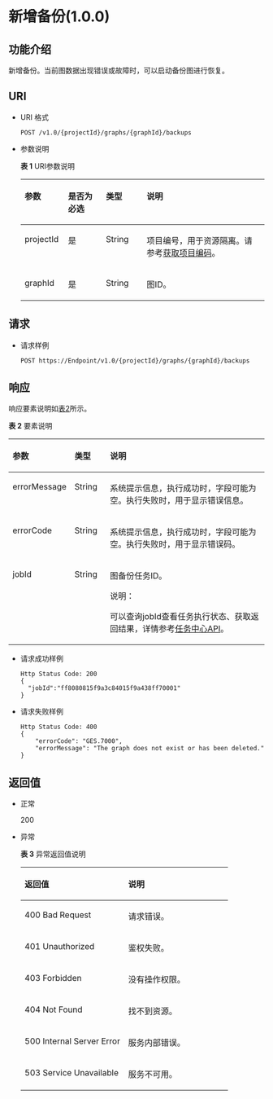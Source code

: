# 新增备份\(1.0.0\)<a name="ges_03_0034"></a>

## 功能介绍<a name="section63182654"></a>

新增备份。当前图数据出现错误或故障时，可以启动备份图进行恢复。

## URI<a name="section31772980"></a>

-   URI 格式

    ```
    POST /v1.0/{projectId}/graphs/{graphId}/backups
    ```

-   参数说明

    **表 1**  URI参数说明

    <a name="table5561101917242"></a>
    <table><thead align="left"><tr id="row2155114317242"><th class="cellrowborder" valign="top" width="17.79%" id="mcps1.2.5.1.1"><p id="p20301923172416"><a name="p20301923172416"></a><a name="p20301923172416"></a>参数</p>
    </th>
    <th class="cellrowborder" valign="top" width="15.540000000000001%" id="mcps1.2.5.1.2"><p id="p33843103172416"><a name="p33843103172416"></a><a name="p33843103172416"></a>是否为必选</p>
    </th>
    <th class="cellrowborder" valign="top" width="16.72%" id="mcps1.2.5.1.3"><p id="p56936790172416"><a name="p56936790172416"></a><a name="p56936790172416"></a>类型</p>
    </th>
    <th class="cellrowborder" valign="top" width="49.95%" id="mcps1.2.5.1.4"><p id="p48477298172416"><a name="p48477298172416"></a><a name="p48477298172416"></a>说明</p>
    </th>
    </tr>
    </thead>
    <tbody><tr id="row1166527517242"><td class="cellrowborder" valign="top" width="17.79%" headers="mcps1.2.5.1.1 "><p id="p30651640172416"><a name="p30651640172416"></a><a name="p30651640172416"></a>projectId</p>
    </td>
    <td class="cellrowborder" valign="top" width="15.540000000000001%" headers="mcps1.2.5.1.2 "><p id="p66863794172416"><a name="p66863794172416"></a><a name="p66863794172416"></a>是</p>
    </td>
    <td class="cellrowborder" valign="top" width="16.72%" headers="mcps1.2.5.1.3 "><p id="p47258224172416"><a name="p47258224172416"></a><a name="p47258224172416"></a>String</p>
    </td>
    <td class="cellrowborder" valign="top" width="49.95%" headers="mcps1.2.5.1.4 "><p id="p2710939172416"><a name="p2710939172416"></a><a name="p2710939172416"></a>项目编号，用于资源隔离。请参考<a href="获取项目编码.md">获取项目编码</a>。</p>
    </td>
    </tr>
    <tr id="row1957876717242"><td class="cellrowborder" valign="top" width="17.79%" headers="mcps1.2.5.1.1 "><p id="p30117613172416"><a name="p30117613172416"></a><a name="p30117613172416"></a>graphId</p>
    </td>
    <td class="cellrowborder" valign="top" width="15.540000000000001%" headers="mcps1.2.5.1.2 "><p id="p23607558172416"><a name="p23607558172416"></a><a name="p23607558172416"></a>是</p>
    </td>
    <td class="cellrowborder" valign="top" width="16.72%" headers="mcps1.2.5.1.3 "><p id="p33164007172416"><a name="p33164007172416"></a><a name="p33164007172416"></a>String</p>
    </td>
    <td class="cellrowborder" valign="top" width="49.95%" headers="mcps1.2.5.1.4 "><p id="p1930041172416"><a name="p1930041172416"></a><a name="p1930041172416"></a>图ID。</p>
    </td>
    </tr>
    </tbody>
    </table>


## 请求<a name="section17521365"></a>

-   请求样例

    ```
    POST https://Endpoint/v1.0/{projectId}/graphs/{graphId}/backups
    ```


## 响应<a name="section23474564"></a>

响应要素说明如[表2](#table66049159172442)所示。

**表 2**  要素说明

<a name="table66049159172442"></a>
<table><thead align="left"><tr id="row64965276172442"><th class="cellrowborder" valign="top" width="19%" id="mcps1.2.4.1.1"><p id="p9100313172452"><a name="p9100313172452"></a><a name="p9100313172452"></a>参数</p>
</th>
<th class="cellrowborder" valign="top" width="14.000000000000002%" id="mcps1.2.4.1.2"><p id="p66036768172452"><a name="p66036768172452"></a><a name="p66036768172452"></a>类型</p>
</th>
<th class="cellrowborder" valign="top" width="67%" id="mcps1.2.4.1.3"><p id="p47378020172452"><a name="p47378020172452"></a><a name="p47378020172452"></a>说明</p>
</th>
</tr>
</thead>
<tbody><tr id="row9960057172442"><td class="cellrowborder" valign="top" width="19%" headers="mcps1.2.4.1.1 "><p id="p66043329172452"><a name="p66043329172452"></a><a name="p66043329172452"></a>errorMessage</p>
</td>
<td class="cellrowborder" valign="top" width="14.000000000000002%" headers="mcps1.2.4.1.2 "><p id="p47909418172452"><a name="p47909418172452"></a><a name="p47909418172452"></a>String</p>
</td>
<td class="cellrowborder" valign="top" width="67%" headers="mcps1.2.4.1.3 "><p id="p55457648172452"><a name="p55457648172452"></a><a name="p55457648172452"></a>系统提示信息，执行成功时，字段可能为空。执行失败时，用于显示错误信息。</p>
</td>
</tr>
<tr id="row8453571172442"><td class="cellrowborder" valign="top" width="19%" headers="mcps1.2.4.1.1 "><p id="p29089356172452"><a name="p29089356172452"></a><a name="p29089356172452"></a>errorCode</p>
</td>
<td class="cellrowborder" valign="top" width="14.000000000000002%" headers="mcps1.2.4.1.2 "><p id="p7427640172452"><a name="p7427640172452"></a><a name="p7427640172452"></a>String</p>
</td>
<td class="cellrowborder" valign="top" width="67%" headers="mcps1.2.4.1.3 "><p id="p64767964172452"><a name="p64767964172452"></a><a name="p64767964172452"></a>系统提示信息，执行成功时，字段可能为空。执行失败时，用于显示错误码。</p>
</td>
</tr>
<tr id="row11867454172442"><td class="cellrowborder" valign="top" width="19%" headers="mcps1.2.4.1.1 "><p id="p38314991172452"><a name="p38314991172452"></a><a name="p38314991172452"></a>jobId</p>
</td>
<td class="cellrowborder" valign="top" width="14.000000000000002%" headers="mcps1.2.4.1.2 "><p id="p16506600172452"><a name="p16506600172452"></a><a name="p16506600172452"></a>String</p>
</td>
<td class="cellrowborder" valign="top" width="67%" headers="mcps1.2.4.1.3 "><p id="p61966229172452"><a name="p61966229172452"></a><a name="p61966229172452"></a>图备份任务ID。</p>
<div class="note" id="note9729320320"><a name="note9729320320"></a><a name="note9729320320"></a><span class="notetitle"> 说明： </span><div class="notebody"><p id="p1872133312"><a name="p1872133312"></a><a name="p1872133312"></a>可以查询jobId查看任务执行状态、获取返回结果，详情参考<a href="任务中心API.md">任务中心API</a>。</p>
</div></div>
</td>
</tr>
</tbody>
</table>

-   请求成功样例

    ```
    Http Status Code: 200
    { 
      "jobId":"ff8080815f9a3c84015f9a438ff70001"
    }
    ```

-   请求失败样例

    ```
    Http Status Code: 400
    {
        "errorCode": "GES.7000",
        "errorMessage": "The graph does not exist or has been deleted."
    }
    ```


## 返回值<a name="section9944489"></a>

-   正常

    200

-   异常

    **表 3**  异常返回值说明

    <a name="table21182911172628"></a>
    <table><thead align="left"><tr id="row22686601172628"><th class="cellrowborder" valign="top" width="50%" id="mcps1.2.3.1.1"><p id="p29113043172638"><a name="p29113043172638"></a><a name="p29113043172638"></a>返回值</p>
    </th>
    <th class="cellrowborder" valign="top" width="50%" id="mcps1.2.3.1.2"><p id="p9346244172638"><a name="p9346244172638"></a><a name="p9346244172638"></a>说明</p>
    </th>
    </tr>
    </thead>
    <tbody><tr id="row13233353172628"><td class="cellrowborder" valign="top" width="50%" headers="mcps1.2.3.1.1 "><p id="p50316832172638"><a name="p50316832172638"></a><a name="p50316832172638"></a>400 Bad Request</p>
    </td>
    <td class="cellrowborder" valign="top" width="50%" headers="mcps1.2.3.1.2 "><p id="p49131611172638"><a name="p49131611172638"></a><a name="p49131611172638"></a>请求错误。</p>
    </td>
    </tr>
    <tr id="row657300172628"><td class="cellrowborder" valign="top" width="50%" headers="mcps1.2.3.1.1 "><p id="p47920375172638"><a name="p47920375172638"></a><a name="p47920375172638"></a>401 Unauthorized</p>
    </td>
    <td class="cellrowborder" valign="top" width="50%" headers="mcps1.2.3.1.2 "><p id="p56345162172638"><a name="p56345162172638"></a><a name="p56345162172638"></a>鉴权失败。</p>
    </td>
    </tr>
    <tr id="row23989959172628"><td class="cellrowborder" valign="top" width="50%" headers="mcps1.2.3.1.1 "><p id="p4998764172638"><a name="p4998764172638"></a><a name="p4998764172638"></a>403 Forbidden</p>
    </td>
    <td class="cellrowborder" valign="top" width="50%" headers="mcps1.2.3.1.2 "><p id="p2246721172638"><a name="p2246721172638"></a><a name="p2246721172638"></a>没有操作权限。</p>
    </td>
    </tr>
    <tr id="row49197943172628"><td class="cellrowborder" valign="top" width="50%" headers="mcps1.2.3.1.1 "><p id="p27247364172638"><a name="p27247364172638"></a><a name="p27247364172638"></a>404 Not Found</p>
    </td>
    <td class="cellrowborder" valign="top" width="50%" headers="mcps1.2.3.1.2 "><p id="p59552853172638"><a name="p59552853172638"></a><a name="p59552853172638"></a>找不到资源。</p>
    </td>
    </tr>
    <tr id="row13744769172628"><td class="cellrowborder" valign="top" width="50%" headers="mcps1.2.3.1.1 "><p id="p61704332172638"><a name="p61704332172638"></a><a name="p61704332172638"></a>500 Internal Server Error</p>
    </td>
    <td class="cellrowborder" valign="top" width="50%" headers="mcps1.2.3.1.2 "><p id="p31994980172638"><a name="p31994980172638"></a><a name="p31994980172638"></a>服务内部错误。</p>
    </td>
    </tr>
    <tr id="row305099172628"><td class="cellrowborder" valign="top" width="50%" headers="mcps1.2.3.1.1 "><p id="p37564761172638"><a name="p37564761172638"></a><a name="p37564761172638"></a>503 Service Unavailable</p>
    </td>
    <td class="cellrowborder" valign="top" width="50%" headers="mcps1.2.3.1.2 "><p id="p22846801172638"><a name="p22846801172638"></a><a name="p22846801172638"></a>服务不可用。</p>
    </td>
    </tr>
    </tbody>
    </table>


